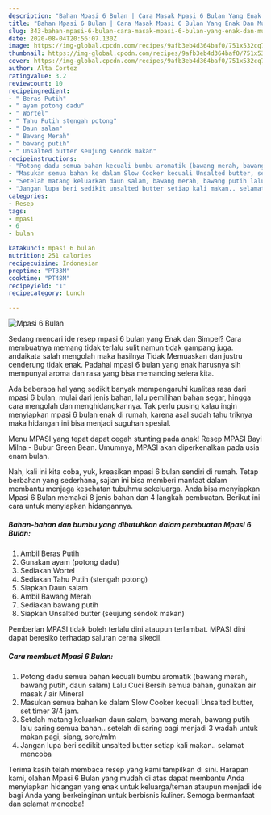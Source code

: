 ```yaml
---
description: "Bahan Mpasi 6 Bulan | Cara Masak Mpasi 6 Bulan Yang Enak Dan Mudah"
title: "Bahan Mpasi 6 Bulan | Cara Masak Mpasi 6 Bulan Yang Enak Dan Mudah"
slug: 343-bahan-mpasi-6-bulan-cara-masak-mpasi-6-bulan-yang-enak-dan-mudah
date: 2020-08-04T20:56:07.130Z
image: https://img-global.cpcdn.com/recipes/9afb3eb4d364baf0/751x532cq70/mpasi-6-bulan-foto-resep-utama.jpg
thumbnail: https://img-global.cpcdn.com/recipes/9afb3eb4d364baf0/751x532cq70/mpasi-6-bulan-foto-resep-utama.jpg
cover: https://img-global.cpcdn.com/recipes/9afb3eb4d364baf0/751x532cq70/mpasi-6-bulan-foto-resep-utama.jpg
author: Alta Cortez
ratingvalue: 3.2
reviewcount: 10
recipeingredient:
- " Beras Putih"
- " ayam potong dadu"
- " Wortel"
- " Tahu Putih stengah potong"
- " Daun salam"
- " Bawang Merah"
- " bawang putih"
- " Unsalted butter seujung sendok makan"
recipeinstructions:
- "Potong dadu semua bahan kecuali bumbu aromatik (bawang merah, bawang putih, daun salam) Lalu Cuci Bersih semua bahan, gunakan air masak / air Mineral"
- "Masukan semua bahan ke dalam Slow Cooker kecuali Unsalted butter, set timer 3/4 jam."
- "Setelah matang keluarkan daun salam, bawang merah, bawang putih lalu saring semua bahan.. setelah di saring bagi menjadi 3 wadah untuk makan pagi, siang, sore/mlm"
- "Jangan lupa beri sedikit unsalted butter setiap kali makan.. selamat mencoba"
categories:
- Resep
tags:
- mpasi
- 6
- bulan

katakunci: mpasi 6 bulan 
nutrition: 251 calories
recipecuisine: Indonesian
preptime: "PT33M"
cooktime: "PT48M"
recipeyield: "1"
recipecategory: Lunch

---
```



![Mpasi 6 Bulan](https://img-global.cpcdn.com/recipes/9afb3eb4d364baf0/751x532cq70/mpasi-6-bulan-foto-resep-utama.jpg)

Sedang mencari ide resep mpasi 6 bulan yang Enak dan Simpel? Cara membuatnya memang tidak terlalu sulit namun tidak gampang juga. andaikata salah mengolah maka hasilnya Tidak Memuaskan dan justru cenderung tidak enak. Padahal mpasi 6 bulan yang enak harusnya sih mempunyai aroma dan rasa yang bisa memancing selera kita.

Ada beberapa hal yang sedikit banyak mempengaruhi kualitas rasa dari mpasi 6 bulan, mulai dari jenis bahan, lalu pemilihan bahan segar, hingga cara mengolah dan menghidangkannya. Tak perlu pusing kalau ingin menyiapkan mpasi 6 bulan enak di rumah, karena asal sudah tahu triknya maka hidangan ini bisa menjadi suguhan spesial.

Menu MPASI yang tepat dapat cegah stunting pada anak! Resep MPASI Bayi Milna - Bubur Green Bean. Umumnya, MPASI akan diperkenalkan pada usia enam bulan.


Nah, kali ini kita coba, yuk, kreasikan mpasi 6 bulan sendiri di rumah. Tetap berbahan yang sederhana, sajian ini bisa memberi manfaat dalam membantu menjaga kesehatan tubuhmu sekeluarga. Anda bisa menyiapkan Mpasi 6 Bulan memakai 8 jenis bahan dan 4 langkah pembuatan. Berikut ini cara untuk menyiapkan hidangannya.

<!--inarticleads1-->

##### Bahan-bahan dan bumbu yang dibutuhkan dalam pembuatan Mpasi 6 Bulan:

1. Ambil  Beras Putih
1. Gunakan  ayam (potong dadu)
1. Sediakan  Wortel
1. Sediakan  Tahu Putih (stengah potong)
1. Siapkan  Daun salam
1. Ambil  Bawang Merah
1. Sediakan  bawang putih
1. Siapkan  Unsalted butter (seujung sendok makan)


Pemberian MPASI tidak boleh terlalu dini ataupun terlambat. MPASI dini dapat beresiko terhadap saluran cerna sikecil. 

<!--inarticleads2-->

##### Cara membuat Mpasi 6 Bulan:

1. Potong dadu semua bahan kecuali bumbu aromatik (bawang merah, bawang putih, daun salam) Lalu Cuci Bersih semua bahan, gunakan air masak / air Mineral
1. Masukan semua bahan ke dalam Slow Cooker kecuali Unsalted butter, set timer 3/4 jam.
1. Setelah matang keluarkan daun salam, bawang merah, bawang putih lalu saring semua bahan.. setelah di saring bagi menjadi 3 wadah untuk makan pagi, siang, sore/mlm
1. Jangan lupa beri sedikit unsalted butter setiap kali makan.. selamat mencoba




Terima kasih telah membaca resep yang kami tampilkan di sini. Harapan kami, olahan Mpasi 6 Bulan yang mudah di atas dapat membantu Anda menyiapkan hidangan yang enak untuk keluarga/teman ataupun menjadi ide bagi Anda yang berkeinginan untuk berbisnis kuliner. Semoga bermanfaat dan selamat mencoba!
